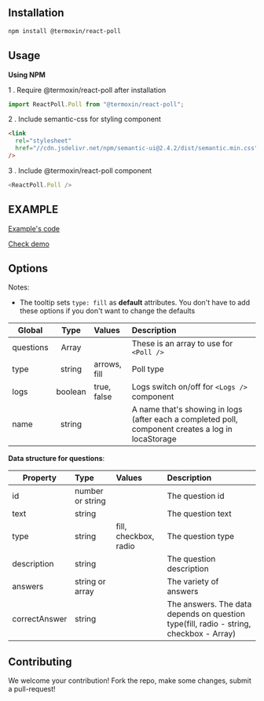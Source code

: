## Installation

```sh
npm install @termoxin/react-poll
```

## Usage

**Using NPM**

1 . Require @termoxin/react-poll after installation

```js
import ReactPoll.Poll from "@termoxin/react-poll";
```

2 . Include semantic-css for styling component

```html
<link
  rel="stylesheet"
  href="//cdn.jsdelivr.net/npm/semantic-ui@2.4.2/dist/semantic.min.css"
/>
```

3 . Include @termoxin/react-poll component

```js
<ReactPoll.Poll />
```

## EXAMPLE

[Example's code](https://github.com/termoxin/react-poll-examples/tree/master/src)

[Check demo](https://termoxin.github.io/react-poll-examples/)

## Options

Notes:

- The tooltip sets `type: fill` as **default** attributes. You don't have to add these options if you don't want to change the defaults

| Global    |  Type   | Values       | Description                                                                                        |
| --------- | :-----: | :----------- | :------------------------------------------------------------------------------------------------- |
| questions |  Array  |              | These is an array to use for `<Poll />`                                                       |
| type      | string  | arrows, fill | Poll type                                                                                          |
| logs      | boolean | true, false  | Logs switch on/off for `<Logs />` component                                                        |
| name      | string  |              | A name that's showing in logs (after each a completed poll, component creates a log in locaStorage |

**Data structure for questions**:

| Property      | Type                    | Values                | Description                                                                                    |
| ------------- | :---------------------- | :-------------------- | :--------------------------------------------------------------------------------------------- |
| id            | number or string        |                       | The question id                                                                                |
| text          | string                  |                       | The question text                                                                              |
| type          | string                  | fill, checkbox, radio | The question type                                                                              |
| description   | string                  |                       | The question description                                                                       |
| answers       | string or array<string> |                       | The variety of answers                                                                         |
| correctAnswer | string                  |                       | The answers. The data depends on question type(fill, radio - string, checkbox - Array<string>) |

## Contributing

We welcome your contribution! Fork the repo, make some changes, submit a pull-request!
